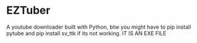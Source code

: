 # EZTuber
A youtube downloader built with Python, btw you might have to pip install pytube and pip install sv_ttk if its not working. IT IS AN EXE FILE
